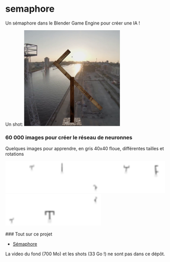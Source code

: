 # semaphore

Un sémaphore dans le Blender Game Engine pour créer une IA !

Un shot:
<img src="/doc/shot_15_y.png" width="300" height="300">

### 60 000 images pour créer le réseau de neuronnes

Quelques images pour apprendre, en gris 40x40 floue, différentes tailles et rotations

<img src="/doc/some_shot_NB/shot_24000_i.png" width="100" height="100"><img src="/doc/some_shot_NB/shot_24001_ .png" width="100" height="100"><img src="/doc/some_shot_NB/shot_24002_f.png" width="100" height="100"><img src="/doc/some_shot_NB/shot_24003_a.png" width="100" height="100"><img src="/doc/some_shot_NB/shot_24004_c.png" width="100" height="100"><img src="/doc/some_shot_NB/shot_24005_i.png" width="100" height="100"><img src="/doc/some_shot_NB/shot_24006_e.png" width="100" height="100"><img src="/doc/some_shot_NB/shot_24007_m.png" width="100" height="100">

### Tout sur ce projet
* [Sémaphore](https://ressources.labomedia.org/jeu_du_semaphore_dans_le_blender_game_engine)

La video du fond (700 Mo) et les shots (33 Go !) ne sont pas dans ce dépôt.
